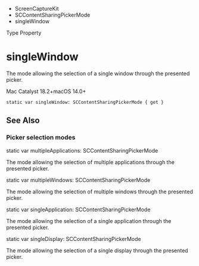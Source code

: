 

- ScreenCaptureKit
- SCContentSharingPickerMode
-  singleWindow 

Type Property

# singleWindow

The mode allowing the selection of a single window through the presented picker.

Mac Catalyst 18.2+macOS 14.0+

``` source
static var singleWindow: SCContentSharingPickerMode { get }
```

## See Also

### Picker selection modes

static var multipleApplications: SCContentSharingPickerMode

The mode allowing the selection of multiple applications through the presented picker.

static var multipleWindows: SCContentSharingPickerMode

The mode allowing the selection of multiple windows through the presented picker.

static var singleApplication: SCContentSharingPickerMode

The mode allowing the selection of a single application through the presented picker.

static var singleDisplay: SCContentSharingPickerMode

The mode allowing the selection of a single display through the presented picker.

